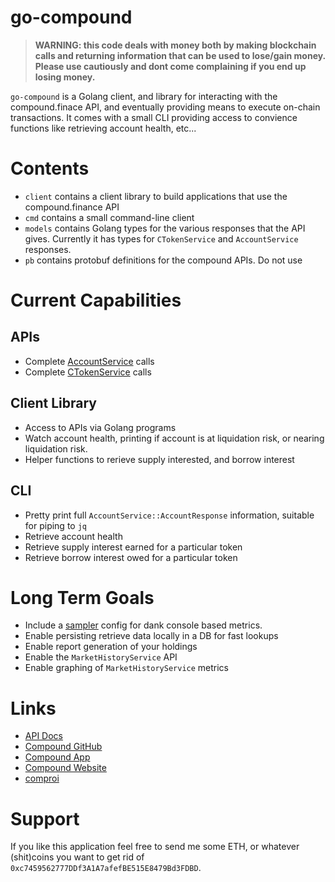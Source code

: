 # go-compound

> **WARNING: this code deals with money both by making blockchain calls and returning information that can be used to lose/gain money. Please use cautiously and dont come complaining if you end up losing money.**

`go-compound` is a Golang client, and library for interacting with the compound.finace API, and eventually providing means to execute on-chain transactions. It comes with a small CLI providing access to convience functions like retrieving account health, etc...

# Contents

* `client` contains a client library to build applications that use the compound.finance API
* `cmd` contains a small command-line client
* `models` contains Golang types for the various responses that the API gives. Currently it has types for `CTokenService` and `AccountService` responses.
* `pb` contains protobuf definitions for the compound APIs. Do not use

# Current Capabilities

## APIs

* Complete [AccountService](https://compound.finance/developers/api#AccountService) calls
* Complete [CTokenService](https://compound.finance/developers/api#CTokenService) calls

## Client Library

* Access to APIs via Golang programs
* Watch account health, printing if account is at liquidation risk, or nearing liquidation risk.
* Helper functions to rerieve supply interested, and borrow interest

## CLI

* Pretty print full  `AccountService::AccountResponse` information, suitable for piping to `jq`
* Retrieve account health
* Retrieve supply interest earned for a particular token
* Retrieve borrow interest owed for a particular token

# Long Term Goals

* Include a [sampler](https://github.com/sqshq/sampler) config for dank console based metrics.
* Enable persisting retrieve data locally in a DB for fast lookups
* Enable report generation of your holdings
* Enable the `MarketHistoryService` API
* Enable graphing of `MarketHistoryService` metrics

# Links

* [API Docs](https://compound.finance/developers/api)
* [Compound GitHub](https://github.com/compound-finance/)
* [Compound App](https://app.compound.finance/)
* [Compound Website](https://compound.finance/)
* [comproi](https://www.comproi.com/#)

# Support

If you like this application feel free to send me some ETH, or whatever (shit)coins you want to get rid of `0xc7459562777DDf3A1A7afefBE515E8479Bd3FDBD`.